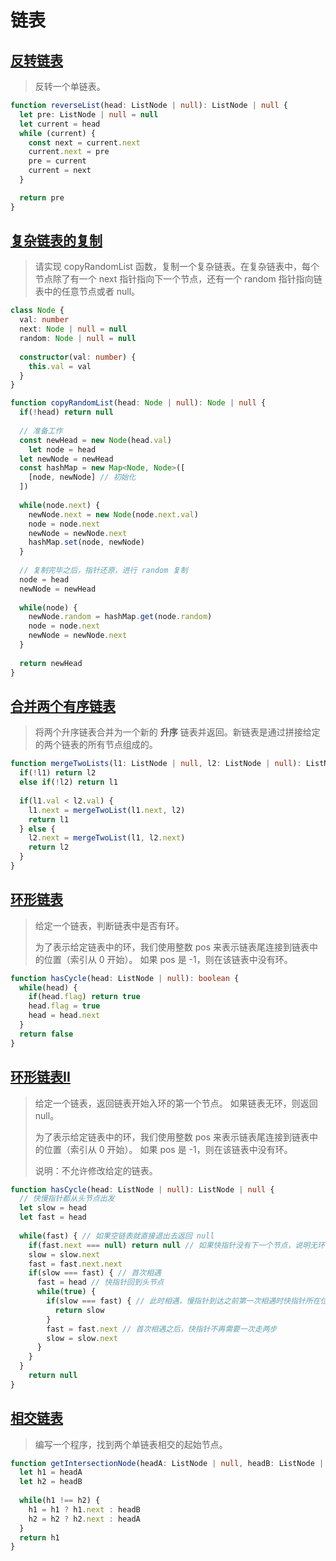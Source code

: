 # 链表

## [反转链表](https://leetcode-cn.com/problems/reverse-linked-list/)

>   反转一个单链表。

```typescript
function reverseList(head: ListNode | null): ListNode | null {
  let pre: ListNode | null = null
  let current = head
  while (current) {
    const next = current.next
    current.next = pre
    pre = current
    current = next
  }

  return pre
}
```

## [复杂链表的复制](https://leetcode-cn.com/problems/fu-za-lian-biao-de-fu-zhi-lcof/)

>   请实现 copyRandomList 函数，复制一个复杂链表。在复杂链表中，每个节点除了有一个 next 指针指向下一个节点，还有一个 random 指针指向链表中的任意节点或者 null。

```typescript
class Node {
  val: number
  next: Node | null = null
  random: Node | null = null
  
  constructor(val: number) {
    this.val = val
  }
}

function copyRandomList(head: Node | null): Node | null {
  if(!head) return null
  
  // 准备工作
  const newHead = new Node(head.val)
	let node = head
  let newNode = newHead
  const hashMap = new Map<Node, Node>([
    [node, newNode] // 初始化
  ])
  
  while(node.next) {
    newNode.next = new Node(node.next.val)
    node = node.next
    newNode = newNode.next
    hashMap.set(node, newNode)
  }
  
  // 复制完毕之后，指针还原，进行 random 复制
  node = head
  newNode = newHead
  
  while(node) {
    newNode.random = hashMap.get(node.random)
    node = node.next
    newNode = newNode.next
  }
  
  return newHead
}
```

## [合并两个有序链表](https://leetcode-cn.com/problems/merge-two-sorted-lists/)

>   将两个升序链表合并为一个新的 **升序** 链表并返回。新链表是通过拼接给定的两个链表的所有节点组成的。 

```typescript
function mergeTwoLists(l1: ListNode | null, l2: ListNode | null): ListNode | null {
  if(!l1) return l2
  else if(!l2) return l1
  
  if(l1.val < l2.val) {
    l1.next = mergeTwoList(l1.next, l2)
    return l1
  } else {
    l2.next = mergeTwoList(l1, l2.next)
    return l2
  }
}
```

## [环形链表](https://leetcode-cn.com/problems/linked-list-cycle/)

>   给定一个链表，判断链表中是否有环。
>
>   为了表示给定链表中的环，我们使用整数 pos 来表示链表尾连接到链表中的位置（索引从 0 开始）。 如果 pos 是 -1，则在该链表中没有环。
>

```typescript
function hasCycle(head: ListNode | null): boolean {
  while(head) {
    if(head.flag) return true
    head.flag = true
    head = head.next
  }
  return false
}
```

## [环形链表II](https://leetcode-cn.com/problems/linked-list-cycle-ii/)

>   给定一个链表，返回链表开始入环的第一个节点。 如果链表无环，则返回 null。
>
>   为了表示给定链表中的环，我们使用整数 pos 来表示链表尾连接到链表中的位置（索引从 0 开始）。 如果 pos 是 -1，则在该链表中没有环。
>
>   说明：不允许修改给定的链表。
>

```typescript
function hasCycle(head: ListNode | null): ListNode | null {
  // 快慢指针都从头节点出发
  let slow = head
  let fast = head 
  
  while(fast) { // 如果空链表就直接退出去返回 null
    if(fast.next === null) return null // 如果快指针没有下一个节点，说明无环
    slow = slow.next
    fast = fast.next.next
    if(slow === fast) { // 首次相遇
      fast = head // 快指针回到头节点
      while(true) {
        if(slow === fast) { // 此时相遇，慢指针到达之前第一次相遇时快指针所在位置
          return slow
        }
        fast = fast.next // 首次相遇之后，快指针不再需要一次走两步
        slow = slow.next
      }
    }
  }
 	return null
}
```

## [相交链表](https://leetcode-cn.com/problems/intersection-of-two-linked-lists/)

>   编写一个程序，找到两个单链表相交的起始节点。

```typescript
function getIntersectionNode(headA: ListNode | null, headB: ListNode | null): ListNode | null {
  let h1 = headA
  let h2 = headB
  
  while(h1 !== h2) {
    h1 = h1 ? h1.next : headB
    h2 = h2 ? h2.next : headA
  }
  return h1
}
```

